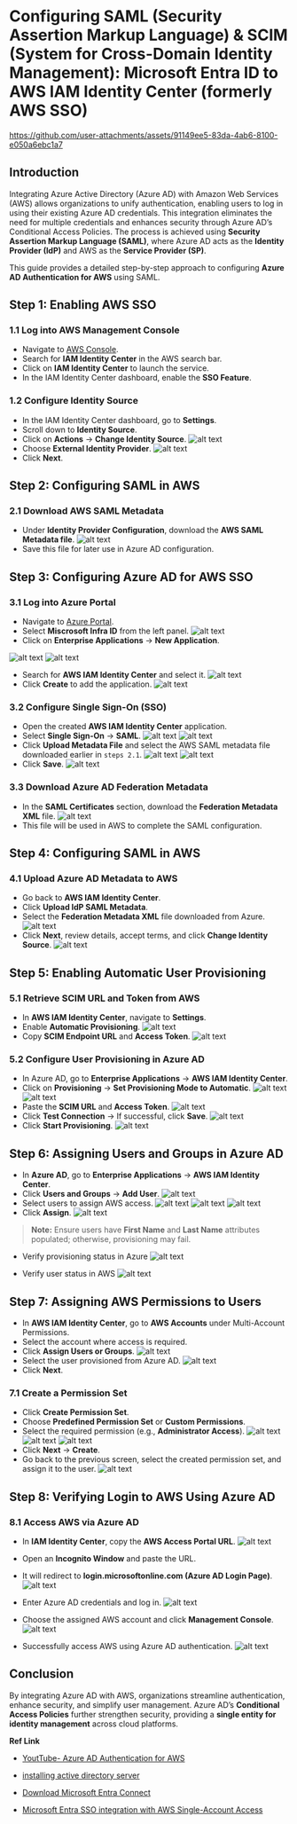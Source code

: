 <!-- # **Seamless AWS Authentication with Azure AD: A Step-by-Step Integration Guide** -->
# **Configuring SAML (Security Assertion Markup Language) & SCIM (System for Cross-Domain Identity Management): Microsoft Entra ID to AWS IAM Identity Center (formerly AWS SSO)**

https://github.com/user-attachments/assets/91149ee5-83da-4ab6-8100-e050a6ebc1a7

## **Introduction**
Integrating Azure Active Directory (Azure AD) with Amazon Web Services (AWS) allows organizations to unify authentication, enabling users to log in using their existing Azure AD credentials. This integration eliminates the need for multiple credentials and enhances security through Azure AD’s Conditional Access Policies. The process is achieved using **Security Assertion Markup Language (SAML)**, where Azure AD acts as the **Identity Provider (IdP)** and AWS as the **Service Provider (SP)**.

This guide provides a detailed step-by-step approach to configuring **Azure AD Authentication for AWS** using SAML.


## **Step 1: Enabling AWS SSO**
### **1.1 Log into AWS Management Console**
- Navigate to [AWS Console](https://aws.amazon.com/console/).
- Search for **IAM Identity Center** in the AWS search bar.
- Click on **IAM Identity Center** to launch the service.
- In the IAM Identity Center dashboard, enable the **SSO Feature**.


### **1.2 Configure Identity Source**
- In the IAM Identity Center dashboard, go to **Settings**.
- Scroll down to **Identity Source**.
- Click on **Actions** → **Change Identity Source**.
    ![alt text](All_ScreenShot/image-31.png)
- Choose **External Identity Provider**.
    ![alt text](All_ScreenShot/image-32.png)
- Click **Next**.

## **Step 2: Configuring SAML in AWS**
### **2.1 Download AWS SAML Metadata**
- Under **Identity Provider Configuration**, download the **AWS SAML Metadata file**.
![alt text](All_ScreenShot/image-33.png)
- Save this file for later use in Azure AD configuration.

## **Step 3: Configuring Azure AD for AWS SSO**
### **3.1 Log into Azure Portal**
- Navigate to [Azure Portal](https://portal.azure.com/).
- Select **Miscrosoft Infra ID** from the left panel.
![alt text](All_ScreenShot/image-34.png)
- Click on **Enterprise Applications** → **New Application**.
  
![alt text](All_ScreenShot/image-35.png)
![alt text](All_ScreenShot/image-36.png)
- Search for **AWS IAM Identity Center** and select it.
![alt text](All_ScreenShot/image-37.png)
- Click **Create** to add the application.
![alt text](All_ScreenShot/image-38.png)

### **3.2 Configure Single Sign-On (SSO)**
- Open the created **AWS IAM Identity Center** application.
- Select **Single Sign-On** → **SAML**.
![alt text](All_ScreenShot/image-39.png)
![alt text](All_ScreenShot/image-40.png)
- Click **Upload Metadata File** and select the AWS SAML metadata file downloaded earlier in `steps 2.1`.
![alt text](All_ScreenShot/image-41.png)
![alt text](All_ScreenShot/image-42.png)
- Click **Save**.
![alt text](All_ScreenShot/image-43.png)

### **3.3 Download Azure AD Federation Metadata**
- In the **SAML Certificates** section, download the **Federation Metadata XML** file.
![alt text](All_ScreenShot/image-44.png)
- This file will be used in AWS to complete the SAML configuration.


## **Step 4: Configuring SAML in AWS**
### **4.1 Upload Azure AD Metadata to AWS**
- Go back to **AWS IAM Identity Center**.
- Click **Upload IdP SAML Metadata**.
- Select the **Federation Metadata XML** file downloaded from Azure.
![alt text](All_ScreenShot/image-45.png)
- Click **Next**, review details, accept terms, and click **Change Identity Source**.
![alt text](All_ScreenShot/image-46.png)


## **Step 5: Enabling Automatic User Provisioning**
### **5.1 Retrieve SCIM URL and Token from AWS**
- In **AWS IAM Identity Center**, navigate to **Settings**.
- Enable **Automatic Provisioning**.
![alt text](All_ScreenShot/image-47.png)
- Copy **SCIM Endpoint URL** and **Access Token**.
![alt text](All_ScreenShot/image-48.png)

### **5.2 Configure User Provisioning in Azure AD**
- In Azure AD, go to **Enterprise Applications** → **AWS IAM Identity Center**.
- Click on **Provisioning** → **Set Provisioning Mode to Automatic**.
![alt text](All_ScreenShot/image-49.png)
![alt text](All_ScreenShot/image-50.png)
- Paste the **SCIM URL** and **Access Token**.
![alt text](All_ScreenShot/image-51.png)
- Click **Test Connection** → If successful, click **Save**.
![alt text](All_ScreenShot/image-52.png)
- Click **Start Provisioning**.
![alt text](All_ScreenShot/image-53.png)


## **Step 6: Assigning Users and Groups in Azure AD**
- In **Azure AD**, go to **Enterprise Applications** → **AWS IAM Identity Center**.
- Click **Users and Groups** → **Add User**.
![alt text](All_ScreenShot/image-54.png)
- Select users to assign AWS access.
![alt text](All_ScreenShot/image-55.png)
![alt text](All_ScreenShot/image-56.png)
![alt text](All_ScreenShot/image-57.png)
- Click **Assign**.
![alt text](All_ScreenShot/image-58.png)
> **Note:** Ensure users have **First Name** and **Last Name** attributes populated; otherwise, provisioning may fail.
- Verify provisioning status in Azure
![alt text](All_ScreenShot/image-59.png)

- Verify user status in AWS
![alt text](All_ScreenShot/image-60.png)

## **Step 7: Assigning AWS Permissions to Users**
- In **AWS IAM Identity Center**, go to **AWS Accounts** under Multi-Account Permissions.
- Select the account where access is required.
- Click **Assign Users or Groups**.
![alt text](All_ScreenShot/image-61.png)
- Select the user provisioned from Azure AD.
![alt text](All_ScreenShot/image-62.png)
- Click **Next**.

### **7.1 Create a Permission Set**
- Click **Create Permission Set**.
- Choose **Predefined Permission Set** or **Custom Permissions**.
- Select the required permission (e.g., **Administrator Access**).
![alt text](All_ScreenShot/image-63.png)
![alt text](All_ScreenShot/image-64.png)
![alt text](All_ScreenShot/image-65.png)
- Click **Next** → **Create**.
- Go back to the previous screen, select the created permission set, and assign it to the user.
![alt text](All_ScreenShot/image-66.png)

## **Step 8: Verifying Login to AWS Using Azure AD**
### **8.1 Access AWS via Azure AD**
- In **IAM Identity Center**, copy the **AWS Access Portal URL**.
![alt text](All_ScreenShot/image-67.png)
- Open an **Incognito Window** and paste the URL.
- It will redirect to **login.microsoftonline.com (Azure AD Login Page)**.
![alt text](All_ScreenShot/image-72.png)
- Enter Azure AD credentials and log in.
![alt text](All_ScreenShot/image-68.png)

- Choose the assigned AWS account and click **Management Console**.
![alt text](All_ScreenShot/image-71.png)
- Successfully access AWS using Azure AD authentication.
![alt text](All_ScreenShot/image-73.png)

## **Conclusion**
By integrating Azure AD with AWS, organizations streamline authentication, enhance security, and simplify user management. Azure AD’s **Conditional Access Policies** further strengthen security, providing a **single entity for identity management** across cloud platforms.


**Ref Link**

- [YoutTube- Azure AD Authentication for AWS](https://www.youtube.com/watch?v=R-07SaS1Gig)
- [installing active directory server](https://www.readandexecute.com/how-to/server-2016/active-directory/)

- [Download Microsoft Entra Connect](https://www.microsoft.com/en-us/download/details.aspx?id=47594)
- [Microsoft Entra SSO integration with AWS Single-Account Access](https://learn.microsoft.com/en-us/entra/identity/saas-apps/amazon-web-service-tutorial)